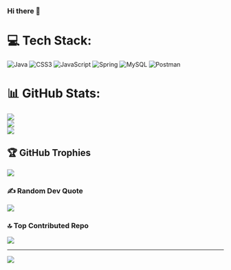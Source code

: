 ### Hi there 👋


# 💻 Tech Stack:
![Java](https://img.shields.io/badge/java-%23ED8B00.svg?style=for-the-badge&logo=java&logoColor=white) ![CSS3](https://img.shields.io/badge/css3-%231572B6.svg?style=for-the-badge&logo=css3&logoColor=white) ![JavaScript](https://img.shields.io/badge/javascript-%23323330.svg?style=for-the-badge&logo=javascript&logoColor=%23F7DF1E) ![Spring](https://img.shields.io/badge/spring-%236DB33F.svg?style=for-the-badge&logo=spring&logoColor=white) ![MySQL](https://img.shields.io/badge/mysql-%2300f.svg?style=for-the-badge&logo=mysql&logoColor=white) ![Postman](https://img.shields.io/badge/Postman-FF6C37?style=for-the-badge&logo=postman&logoColor=white)
# 📊 GitHub Stats:
![](https://github-readme-stats.vercel.app/api?username=krishnasarkar5&theme=dark&hide_border=false&include_all_commits=false&count_private=false)<br/>
![](https://github-readme-streak-stats.herokuapp.com/?user=krishnasarkar5&theme=dark&hide_border=false)<br/>
![](https://github-readme-stats.vercel.app/api/top-langs/?username=krishnasarkar5&theme=dark&hide_border=false&include_all_commits=false&count_private=false&layout=compact)

## 🏆 GitHub Trophies
![](https://github-profile-trophy.vercel.app/?username=krishnasarkar5&theme=radical&no-frame=false&no-bg=true&margin-w=4)

### ✍️ Random Dev Quote
![](https://quotes-github-readme.vercel.app/api?type=horizontal&theme=radical)

### 🔝 Top Contributed Repo
![](https://github-contributor-stats.vercel.app/api?username=krishnasarkar5&limit=5&theme=dark&combine_all_yearly_contributions=true)

---
[![](https://visitcount.itsvg.in/api?id=krishnasarkar5&icon=0&color=0)](https://visitcount.itsvg.in)

<!-- Proudly created with GPRM ( https://gprm.itsvg.in ) -->
